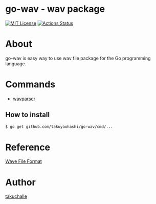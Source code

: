 go-wav - wav package
===
[![MIT License](http://img.shields.io/badge/license-MIT-blue.svg?style=flat)](LICENSE)
[![Actions Status](https://github.com/takuyaohashi/go-wav/workflows/build/badge.svg)](https://github.com/takuyaohashi/go-wav/actions)

# About
go-wav is easy way to use wav file package for the Go programming language. 

# Commands
* [wavparser](https://github.com/takuyaohashi/go-wav/tree/master/cmd/wavparser)

## How to install
```bash
$ go get github.com/takuyaohashi/go-wav/cmd/...
```

# Reference

[Wave File Format](http://soundfile.sapp.org/doc/WaveFormat/)

# Author

[takuchalle](https://twitter.com/takuchalle)

